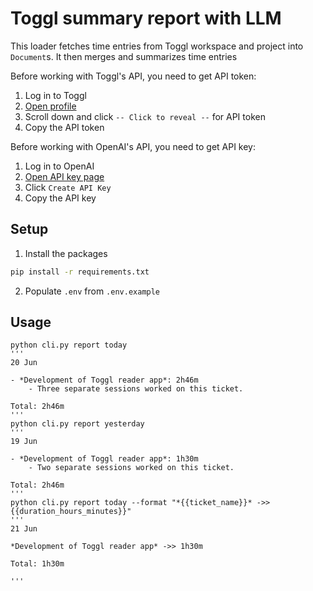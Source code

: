 # Toggl summary report with LLM

This loader fetches time entries from Toggl workspace and project into `Document`s. It then merges and summarizes time
entries

Before working with Toggl's API, you need to get API token:

1. Log in to Toggl
2. [Open profile](https://track.toggl.com/profile)
3. Scroll down and click `-- Click to reveal --` for API token
4. Copy the API token

Before working with OpenAI's API, you need to get API key:

1. Log in to OpenAI
2. [Open API key page](https://platform.openai.com/account/api-keys)
3. Click `Create API Key`
4. Copy the API key

## Setup

1. Install the packages
```bash
pip install -r requirements.txt
```
2. Populate `.env` from `.env.example`

## Usage

```shell
python cli.py report today
'''
20 Jun

- *Development of Toggl reader app*: 2h46m
    - Three separate sessions worked on this ticket.

Total: 2h46m
'''
python cli.py report yesterday
'''
19 Jun

- *Development of Toggl reader app*: 1h30m
    - Two separate sessions worked on this ticket.

Total: 2h46m
'''
python cli.py report today --format "*{{ticket_name}}* ->> {{duration_hours_minutes}}"
'''
21 Jun

*Development of Toggl reader app* ->> 1h30m

Total: 1h30m

'''
```